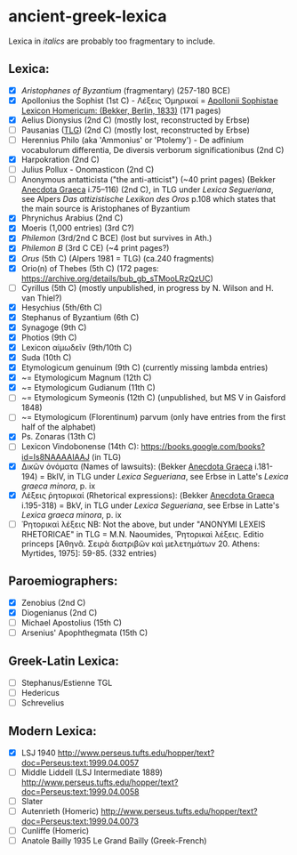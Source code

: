 # ancient-greek-lexica

Lexica in *italics* are probably too fragmentary to include.

## Lexica:
- [X] *Aristophanes of Byzantium* (fragmentary) (257-180 BCE)
- [x] Apollonius the Sophist (1st C) - Λέξεις Ὁμηρικαί = [Apollonii Sophistae Lexicon Homericum: (Bekker, Berlin, 1833)](https://archive.org/details/apolloniisophis00bekkgoog) (171 pages)
- [x] Aelius Dionysius (2nd C) (mostly lost, reconstructed by Erbse)
- [ ] Pausanias ([TLG](http://stephanus.tlg.uci.edu/Iris/inst/browser.jsp#doc=tlg&aid=1569&wid=001&st=0&l=20)) (2nd C) (mostly lost, reconstructed by Erbse)
- [ ] Herennius Philo (aka 'Ammonius' or 'Ptolemy') - De adfinium vocabulorum differentia, De diversis verborum significationibus (2nd C)
- [x] Harpokration (2nd C)
- [ ] Julius Pollux - Onomasticon (2nd C)
- [ ] Anonymous antatticista ("the anti-atticist") (~40 print pages) (Bekker [Anecdota Graeca](https://archive.org/details/anecdotagraeca00bekkgoog) i.75–116) (2nd C), in TLG under *Lexica Segueriana*, see Alpers *Das attizistische Lexikon des Oros* p.108 which states that the main source is Aristophanes of Byzantium
- [x] Phrynichus Arabius (2nd C)
- [x] Moeris (1,000 entries) (3rd C?)
- [X] *Philemon* (3rd/2nd C BCE) (lost but survives in Ath.)
- [X] *Philemon B* (3rd C CE) (~4 print pages?)
- [X] *Orus* (5th C) (Alpers 1981 = TLG) (ca.240 fragments)
- [x] Orio(n) of Thebes (5th C) (172 pages: <https://archive.org/details/bub_gb_sTMooLRzQzUC>)
- [ ] Cyrillus (5th C) (mostly unpublished, in progress by N. Wilson and H. van Thiel?)
- [x] Hesychius (5th/6th C)
- [x] Stephanus of Byzantium (6th C)
- [x] Synagoge (9th C)
- [x] Photios (9th C)
- [x] Lexicon αἱμωδεῖν (9th/10th C)
- [x] Suda (10th C)
- [x] Etymologicum genuinum (9th C) (currently missing lambda entries)
- [x] ~= Etymologicum Magnum (12th C)
- [x] ~= Etymologicum Gudianum (11th C)
- [ ] ~= Etymologicum Symeonis (12th C) (unpublished, but MS V in Gaisford 1848)
- [ ] ~= Etymologicum (Florentinum) parvum (only have entries from the first half of the alphabet)
- [x] Ps. Zonaras (13th C)
- [ ] Lexicon Vindobonense (14th C): <https://books.google.com/books?id=Is8NAAAAIAAJ> (in TLG)
- [x] Δικῶν ὀνόματα (Names of lawsuits): (Bekker [Anecdota Graeca](https://archive.org/details/anecdotagraeca00bekkgoog) i.181-194) = BkIV, in TLG under *Lexica Segueriana*, see Erbse in Latte's *Lexica graeca minora*, p. ix
- [x] Λέξεις ῥητορικαί (Rhetorical expressions): (Bekker [Anecdota Graeca](https://archive.org/details/anecdotagraeca00bekkgoog) i.195-318) = BkV, in TLG under *Lexica Segueriana*, see Erbse in Latte's *Lexica graeca minora*, p. ix
- [ ] Ῥητορικαὶ λέξεις NB: Not the above, but under "ANONYMI LEXEIS RHETORICAE" in TLG = M.N. Naoumides, Ῥητορικαὶ λέξεις. Editio princeps [Ἀθηνᾶ. Σειρὰ διατριβῶν καὶ μελετημάτων 20. Athens: Myrtides, 1975]: 59-85. (332 entries)

## Paroemiographers:
- [x] Zenobius (2nd C)
- [x] Diogenianus (2nd C)
- [ ] Michael Apostolius (15th C)
- [ ] Arsenius' Apophthegmata (15th C)

## Greek-Latin Lexica:
- [ ] Stephanus/Estienne TGL
- [ ] Hedericus
- [ ] Schrevelius

## Modern Lexica:
- [x] LSJ 1940 http://www.perseus.tufts.edu/hopper/text?doc=Perseus:text:1999.04.0057
- [ ] Middle Liddell (LSJ Intermediate 1889) http://www.perseus.tufts.edu/hopper/text?doc=Perseus:text:1999.04.0058
- [ ] Slater
- [ ] Autenrieth (Homeric) http://www.perseus.tufts.edu/hopper/text?doc=Perseus:text:1999.04.0073
- [ ] Cunliffe (Homeric)
- [ ] Anatole Bailly 1935 Le Grand Bailly (Greek-French)
